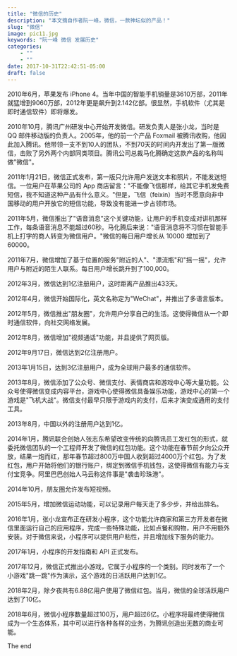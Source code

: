 ```yaml
---
title: "微信的历史"
description: "本文摘自作者阮一峰，微信，一款神坛似的产品！"
slug: "微信"
image: pic11.jpg
keywords: "阮一峰 微信 发展历史"
categories: 
    - ""
    - ""
date: 2017-10-31T22:42:51-05:00
draft: false
---
```


2010年6月，苹果发布 iPhone 4。当年中国的智能手机销量是3610万部，2011年就猛增到9060万部，2012年更是飙升到2.142亿部。很显然，手机软件（尤其是即时通信软件）即将爆发。

2010年10月，腾讯广州研发中心开始开发微信。研发负责人是张小龙，当时是 QQ 邮件移动版的负责人。2005年，他的前一个产品 Foxmail 被腾讯收购，他因此加入腾讯。他带领一支不到10人的团队，不到70天的时间内开发出了第一版微信，击败了另外两个内部同类项目。腾讯公司总裁马化腾确定这款产品的名称叫做"微信"。

2011年1月21日，微信正式发布，第一版只允许用户发送文本和照片，不能发送短信。一位用户在苹果公司的 App 商店留言："不能像飞信那样，给其它手机发免费短信，我不知道这种产品有什么意义。"但是，飞信（feixin）当时不愿意向非中国移动的用户开放它的短信功能，导致没有能进一步占领市场。

2011年5月，微信推出了"语音消息"这个关键功能，让用户的手机变成对讲机那样工作，每条语音消息不能超过60秒。马化腾后来说："语音消息将不习惯在智能手机上打字的商人转变为微信用户。"微信的每日用户增长从 10000 增加到了 60000。

2011年7月，微信增加了基于位置的服务"附近的人"、"漂流瓶"和"摇一摇"，允许用户与附近的陌生人联系。每日用户增长跳升到了100,000。

2012年3月，微信达到1亿注册用户，这时距离产品推出433天。

2012年4月，微信开始国际化，英文名称定为"WeChat"，并推出了多语言版本。

2012年5月，微信推出"朋友圈"，允许用户分享自己的生活。这使得微信从一个即时通信软件，向社交网络发展。

2012年8月，微信增加"视频通话"功能，并且提供了网页版。

2012年9月17日，微信达到2亿注册用户。

2013年1月15日，达到3亿注册用户，成为全球用户最多的通信软件。

2013年8月，微信添加了公众号、微信支付、表情商店和游戏中心等大量功能。公众号使得微信变成内容平台，游戏中心使得微信具备娱乐功能，游戏中心的第一个游戏是"飞机大战"。微信支付最早只限于游戏内的支付，后来才演变成通用的支付工具。

2013年8月，中国以外的注册用户达到1亿。

2014年1月，腾讯联合创始人张志东希望改变传统的向腾讯员工发红包的形式，就委托微信团队的一个工程师开发了微信的红包功能。这个功能在春节前夕向公众开放，结果一炮而红，那年春节超过800万中国人收到超过4000万个红包。为了发红包，用户开始将他们的银行账户，绑定到微信手机钱包，这使得微信有能力与支付宝竞争。阿里巴巴创始人马云称这件事是"袭击珍珠港"。

2014年10月，朋友圈允许发布短视频。

2015年5月，增加微信运动功能，可以记录用户每天走了多少步，并给出排名。

2016年1月，张小龙宣布正在研发小程序，这个功能允许商家和第三方开发者在微信里面运行自己的应用程序，完成一些特殊功能，比如点餐和购物，用户不用额外安装。对于微信来说，小程序可以提供用户粘性，并且增加线下服务的能力。

2017年1月，小程序的开发指南和 API 正式发布。

2017年12月，微信正式推出小游戏，它属于小程序的一个类别。同时发布了一个小游戏"跳一跳"作为演示，这个游戏的日活跃用户达到1亿。

2018年2月，除夕夜共有6.88亿用户使用了微信红包。当月，微信的全球活跃用户达到了10亿。

2018年6月，微信小程序数量超过100万，用户超过6亿。小程序将最终使得微信成为一个生态体系，其中可以进行各种各样的业务，为腾讯创造出无数的商业可能。

  The end
